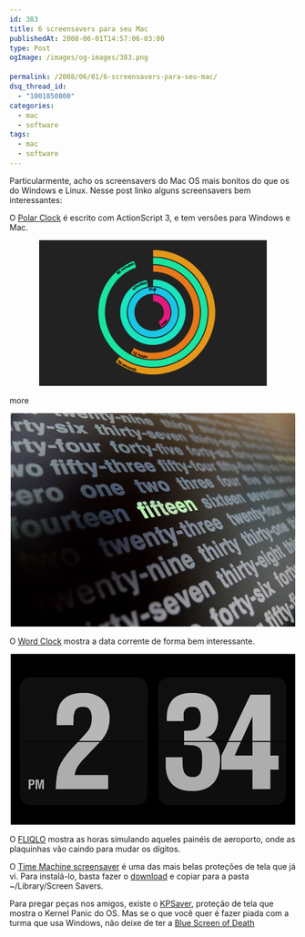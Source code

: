 ```yaml
---
id: 383
title: 6 screensavers para seu Mac
publishedAt: 2008-06-01T14:57:06-03:00
type: Post
ogImage: /images/og-images/383.png

permalink: /2008/06/01/6-screensavers-para-seu-mac/
dsq_thread_id:
  - "1001850800"
categories:
  - mac
  - software
tags:
  - mac
  - software
---
```

Particularmente, acho os screensavers do Mac OS mais bonitos do que os do Windows e Linux. Nesse post linko alguns screensavers bem interessantes:

O [Polar Clock](http://blog.pixelbreaker.com/polarclock) é escrito com ActionScript 3, e tem versões para Windows e Mac.  


<center>
  <a href='http://blog.pixelbreaker.com/polarclock/'><img src="/wp-content/uploads/2008/05/ss1.png" width="400" alt="" title="polar clock" /></a>
</center>

<span className="hidden">more</span>

  


<center>
  <a href='http://www.simonheys.com/2008/05/17/word-clock-in-18-languages/'><img src="/wp-content/uploads/2008/05/ss2.jpg" alt="" title="word clock" /></a>
</center>

O [Word Clock](http://www.simonheys.com/2008/05/17/word-clock-in-18-languages/) mostra a data corrente de forma bem interessante.

<center>
  <a href='http://www.9031.com/downloads/screensavers.html'><img src="/wp-content/uploads/2008/05/ss3.jpg" alt="" title="Fliqlo" /></a>
</center>

O [FLIQLO](http://www.9031.com/downloads/screensavers.html) mostra as horas simulando aqueles painéis de aeroporto, onde as plaquinhas vão caindo para mudar os dígitos.

O [Time Machine screensaver](http://bodysoulspirit.deviantart.com/art/Time-Machine-Saver-Update-80034933) é uma das mais belas proteções de tela que já vi. Para instalá-lo, basta fazer o [download](http://www.deviantart.com/download/80034933/Time_Machine_Saver_Update_by_bodysoulspirit.zip) e copiar para a pasta ~/Library/Screen Savers.

Para pregar peças nos amigos, existe o [KPSaver](http://doomlaser.com/?p=12), proteção de tela que mostra o Kernel Panic do OS. Mas se o que você quer é fazer piada com a turma que usa Windows, não deixe de ter a [Blue Screen of Death](http://mac.softpedia.com/get/Screensavers/Blue-Screen-of-Death-SS.shtml)

